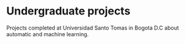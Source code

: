 # Undergraduate projects
Projects completed at Universidad Santo Tomas in Bogota D.C about automatic and machine learning.
